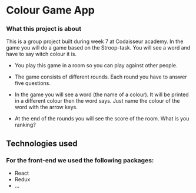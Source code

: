 # Colour Game App

### What this project is about

This is a group project built during week 7 at Codaisseur academy.
In the game you will do a game based on the Stroop-task. You will see a word and have to say witch colour it is.

*	You play this game in a room so you can play against other people.

*	The game consists of different rounds. Each round you have to answer five questions. 

*	In the game you will see a word (the name of a colour). It will be printed in a different colour then the word says. Just name the colour of the word with the arrow keys.

*	At the end of the rounds you will see the score of the room. What is you ranking?

## Technologies used

### For the front-end we used the following packages:

*	React
*	Redux
*	…


